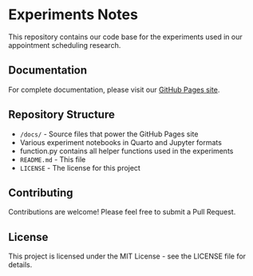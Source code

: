 # Experiments Notes

This repository contains our code base for the experiments used in our appointment scheduling research.

## Documentation

For complete documentation, please visit our [GitHub Pages site](https://witusj.github.io/experiments-notes/).

## Repository Structure

- `/docs/` - Source files that power the GitHub Pages site
- Various experiment notebooks in Quarto and Jupyter formats
- function.py contains all helper functions used in the experiments
- `README.md` - This file
- `LICENSE` - The license for this project

## Contributing

Contributions are welcome! Please feel free to submit a Pull Request.

## License

This project is licensed under the MIT License - see the LICENSE file for details.
